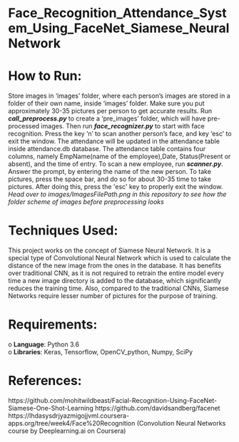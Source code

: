 # Face_Recognition_Attendance_System_Using_FaceNet_Siamese_NeuralNetwork
<h1>How to Run:</h1>
Store images in ‘images’ folder, where each person’s images are stored in a folder of their own name, inside ‘images’ folder. Make sure you put approximately 30-35 pictures per person to get accurate results.
Run <i><b>call_preprocess.py</b></i>  to create a ‘pre_images’ folder, which will have pre-processed images.
Then run <i><b>face_recognizer.py</i></b> to start with face recognition. Press the key ‘n’ to scan another person’s face, and key ‘esc’ to exit the window. The attendance will be updated in the attendance table inside attendance.db database. The attendance table contains four columns, namely EmpName(name of the employee),Date, Status(Present or absent), and the time of entry. 
To scan a new employee, run <i><b>scanner.py</b></i>. Answer the prompt, by entering the name of the new person. To take pictures, press the space bar, and do so for about 30-35 time to take pictures. After doing this, press the 'esc' key to properly exit the window.
<i> Head over to images/ImagesFilePath.png in this repository to see how the folder scheme of images before preprocessing looks </i>

<h1>Techniques Used:</h1>
This project works on the concept of Siamese Neural Network. It is a special type of Convolutional Neural Network which is used to calculate the distance of the new image from the ones in the database. It has benefits over traditional CNN, as it is not required to retrain the entire model every time a new image directory is added to the database, which significantly reduces the training time. Also, compared to the traditional CNNs, Siamese Networks require lesser number of pictures for the purpose of training. 
<h1>Requirements:</h1>
o	<b>Language</b>: Python 3.6 <br>
o	<b>Libraries</b>: Keras, Tensorflow, OpenCV_python, Numpy, SciPy

<h1>References:</h1>
https://github.com/mohitwildbeast/Facial-Recognition-Using-FaceNet-Siamese-One-Shot-Learning
https://github.com/davidsandberg/facenet
https://lhdasysdrjyazmigojjvml.coursera-apps.org/tree/week4/Face%20Recognition (Convolution Neural Networks course by Deeplearning.ai on Coursera)

